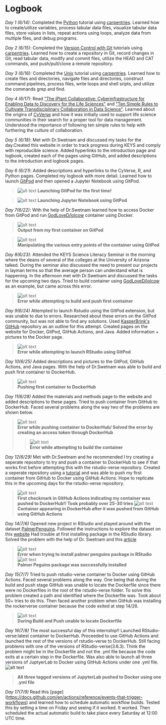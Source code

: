 # Logbook


*Day 1 (6/14)*: Completed the [Python](https://swcarpentry.github.io/python-novice-inflammation/) tutorial using [carpentries](https://carpentries.org/). Learned how to create/utilize variables, process tabular data files, visualize tabular data files, store values in lists, repeat actions using loops, analyze data from multiple files, and debug programs. 

*Day 2 (6/15)*: Completed the [Version Control with Git](http://swcarpentry.github.io/git-novice/) tutorials using [carpentries](https://carpentries.org/). Learned how to create a repository in Git, record changes in Git, read tabular data, modify and commit files, utilize the HEAD and CAT commands, and push/pull/clone a remote repository.

*Day 3 (6/16)*: Completed the [Unix](http://swcarpentry.github.io/shell-novice/) tutorial using [carpentries](https://carpentries.org/). Learned how to create files and directories, navigate files and directories, construct command pipelines, process files, write loops and shell sripts, and utilize the commands grep and find.

*Day 4 (6/17)*: Read ["The iPlant Collaborative: Cyberinfrastructure for Enabling Data to Discovery for the Life Sciences"](https://journals.plos.org/plosbiology/article?id=10.1371/journal.pbio.1002342) and ["Ten Simple Rules to Cultivate Transdisciplinary Collaboration in Data Science"](https://journals.plos.org/ploscompbiol/article?id=10.1371/journal.pcbi.1008879). Learned about the origins of [CyVerse](https://cyverse.org/) and how it was initially used to support life science communities in their search for a proper tool for data management. Understood the importance of following ten simple rules to help with furthering the culture of collaboration.

*Day 5 (6/18)*: Met with Dr.Swetnam and discussed my tasks for the day.Created this website in order to track progress during KEYS and comply with reproducible science. Added hyperlinks to the introduction page and logbook, created each of the pages using GitHub, and added descriptions to the introduction and logbook pages.

*Day 6 (6/21)*: Added descriptions and hyperlinks to the CyVerse, R, and Python pages. Completed my logbook with more detail. Learned how to launch [GitPod](https://linuxtut.com/en/dbb64871480cf1a06acf/) and then opened a Jupyter Notebook using GitPod.
> ![alt text](https://raw.githubusercontent.com/shrutir11/KEYS/main/images/Launching%20GitPod.JPG)
> **Launching GitPod for the first time!**

> ![alt text](https://raw.githubusercontent.com/shrutir11/KEYS/main/images/Launching%20Jupyter%20Notebook%20Using%20GitPod.JPG)
> **Launching Jupyter Notebook using GitPod**

*Day 7(6/22)*: With the help of Dr.Swetnam learned how to access Docker from GitPod and run [GodLoveD/lolcow](https://github.com/GodloveD/lolcow) container using Docker.
> ![alt text](https://raw.githubusercontent.com/shrutir11/KEYS/main/images/First%20Container%20lolcow.JPG)  
**Output from my first container on GitPod**
  
> ![alt text](https://raw.githubusercontent.com/shrutir11/KEYS/main/images/Manipulating%20various%20entry%20points%20of%20the%20container.JPG)  
**Manipulating the various entry points of the container using GitPod**

*Day 8(6/23)*: Attended the KEYS Science Literacy Seminar in the morning where the deans of several of the colleges at the University of Arizona talked. During the seminar also discussed the need to present our projects in layman terms so that the average person can understand what is happening. In the afternoon met with Dr.Swetnam and discussed the tasks for the upcoming two days. Tried to build container using [GodLoveD/lolcow](https://github.com/GodloveD/lolcow) as an example, but came across this error. 
> ![alt text](https://raw.githubusercontent.com/shrutir11/KEYS/main/images/error%20in%20gitpod.JPG)  
> **Error while attempting to build and push first container**

*Day 9(6/24)* Attempted to launch Rstudio using the GitPod extension, but was unable to due to errors. Researched about these errors on the GitPod community, but was not able to find any solutions. Used [KasperBrink's GitHub](https://github.com/kasperbrink/gitpodR/) repository as an outline for this attempt. Created pages on the website for Docker, GitPod, GitHub Actions, and Java. Added information + pictures to the Docker page. 
> ![alt text](https://raw.githubusercontent.com/shrutir11/KEYS/main/images/rstudio%20error.JPG)  
> **Error while attempting to launch RStudio using GitPod**

*Day 10(6/25)* Added descriptions and pictures to the GitPod, GitHub Actions, and Java pages. With the help of Dr.Swetnam was able to build and push first container to DockerHub. 
> ![alt text](https://raw.githubusercontent.com/shrutir11/KEYS/main/images/pushing%20first%20container%20to%20dockerhub.JPG)  
> **Pushing first container to DockerHub**

*Day 11(6/28)* Added the materials and methods page to the website and added descriptions to these pages. Tried to push container from GitHub to DockerHub. Faced several problems along the way two of the problems are shown below.
> ![alt text](https://raw.githubusercontent.com/shrutir11/KEYS/main/images/error%20while%20pushing%20to%20github.JPG)  
> **Error while pushing container to DockerHub/ Solved the error by creating an access token through DockerHub**
> > ![alt text](https://raw.githubusercontent.com/shrutir11/KEYS/main/images/error%20during%20build%20and%20push.JPG)  
> **Error while attempting to build the container**

*Day 12(6/29)* Met with Dr.Swetnam and he recommended I try creating a seperate repository to try and push a container to DockerHub to see if that works first before attempting this with the rstudio-verse repository. Created a seperate repository using a [tutorial](https://docs.docker.com/ci-cd/github-actions/) and was able to push my first container from GitHub to Docker using GitHub Actions. Hope to replicate this in the upcoming days for the rstudio-verse repository. 
> ![alt text](https://raw.githubusercontent.com/shrutir11/KEYS/main/images/first%20checkmark!.JPG)  
> **First checkmark in GitHub Actions indicating my container was pushed to DockerHub!! Took probably over 25-30 tries**
> ![alt text](https://raw.githubusercontent.com/shrutir11/KEYS/main/images/first%20time%20pushing%20container%20to%20Docker%20directly%20from%20GitHub%20using%20GitHub%20Actions.JPG)  
> **Container appearing in DockerHub after it was pushed from GitHub using GitHub Actions**

*Day 14(7/6)* Opened new project in RStudio and played around with the dataset [PalmerPenguins](https://github.com/allisonhorst/palmerpenguins). Followed the instructions to explore the dataset on this [website](https://towardsdatascience.com/penguins-dataset-overview-iris-alternative-9453bb8c8d95) Had trouble at first installing package in the RStudio library. Solved the problem with the help of Dr. Swetnam and this [article](https://www.displayr.com/installing-r-packages-from-github/)
> ![alt text](https://raw.githubusercontent.com/shrutir11/KEYS/main/images/error%20installing%20package%20in%20rstudio.JPG)  
> **Error when trying to install palmer penguins package in RStudio**
> ![alt text](https://raw.githubusercontent.com/shrutir11/KEYS/main/images/installing%20palmerpenguins%20package.JPG)  
> **Palmer Peguins package was successfully installed**
> 
*Day 15(7/7)* Tried to push rstudio-verse container to Docker using GitHub Actions. Faced several problems along the way. One being that during the build and push stage GitHub was unable to locate the Dockerfile since there were no Dockerfiles in the root of the rstudio-verse folder. To solve this problem created a path and identified where the Dockerfile was. Took about 50+ tries to do this. Then faced another problem when GitHub was installing the rockerverse container because the code exited at step 14/26.
> ![alt text](https://raw.githubusercontent.com/shrutir11/KEYS/main/images/error%20during%20build%20and%20push%20frontend%20docker.JPG)  
> **During Build and Push unable to locate Dockerfile**

*Day 16(7/8)* The most successful day of this internship!! Launched RStudio-verse:latest container to DockerHub. Proceeded to use GitHub Actions and launched the rest of the versions of rstudio-verse to DockerHub. Still facing problems with one of the versions of RStudio-verse(3.6.3). Think the problem might be in the Dockerfile and not the .yml file because the code exits at a certain step in the Dockerfile. Was also able to launch all three versions of JuptyerLab to Docker using GitHub Actions under one .yml file. 
![alt text](https://raw.githubusercontent.com/shrutir11/KEYS/main/images/all%20three%20versions%20in%20dockerhub.JPG)  
> **All three tagged versions of JupyterLab pushed to Docker using one .yml file**

*Day 17(7/9)* Read this [page] (https://docs.github.com/en/actions/reference/events-that-trigger-workflows) and learned how to schedule automatic workflow builds. Tested this by setting a time on Friday and seeing if it worked. It worked. Then scheduled the actual automatic build to take place every Saturday at 12:00 UTC time.
